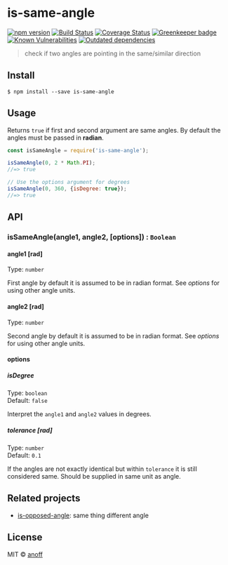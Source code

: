 # is-same-angle

[![npm version](https://img.shields.io/npm/v/is-same-angle.svg)](https://www.npmjs.com/package/is-same-angle)
[![Build Status](https://travis-ci.org/anoff/is-same-angle.svg?branch=master)](https://travis-ci.org/anoff/is-same-angle)
[![Coverage Status](https://coveralls.io/repos/github/anoff/is-same-angle/badge.svg?branch=master)](https://coveralls.io/github/anoff/is-same-angle?branch=master)
[![Greenkeeper badge](https://badges.greenkeeper.io/anoff/is-same-angle.svg)](https://greenkeeper.io/)
[![Known Vulnerabilities](https://snyk.io/test/npm/is-same-angle/badge.svg)](https://snyk.io/test/npm/is-same-angle)
[![Outdated dependencies](https://david-dm.org/anoff/is-same-angle.svg)](https://david-dm.org/anoff/is-same-angle)

> check if two angles are pointing in the same/similar direction


## Install

```
$ npm install --save is-same-angle
```


## Usage

Returns `true` if first and second argument are same angles. By default the angles must be passed in **radian**.

```js
const isSameAngle = require('is-same-angle');

isSameAngle(0, 2 * Math.PI);
//=> true

// Use the options argument for degrees
isSameAngle(0, 360, {isDegree: true});
//=> true
```


## API

### isSameAngle(angle1, angle2, [options]) : `Boolean`

#### angle1 [rad]

Type: `number`

First angle by default it is assumed to be in radian format. See _options_ for using other angle units.

#### angle2 [rad]

Type: `number`

Second angle by default it is assumed to be in radian format. See _options_ for using other angle units.

#### options

##### isDegree

Type: `boolean`<br>
Default: `false`

Interpret the `angle1` and `angle2` values in degrees.

##### tolerance [rad]

Type: `number`<br>
Default: `0.1`

If the angles are not exactly identical but within `tolerance` it is still considered same. Should be supplied in same unit as angle.

## Related projects

- [is-opposed-angle](https://github.com/anoff/is-opposed-angle): same thing different angle

## License

MIT © [anoff](http://anoff.io)
